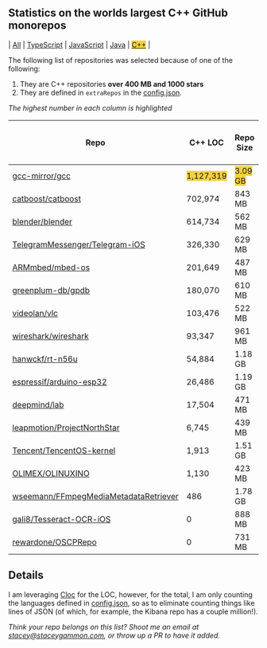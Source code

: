 
## Statistics on the worlds largest C++ GitHub monorepos

| [All](./index.html) | [TypeScript](./TypeScript.md) | [JavaScript](./JavaScript.md) | [Java](./Java.md) | <span style="background-color: #F4D03F">[C++](./C++.md)</span> | 

The following list of repositories was selected because of one of the following:
1. They are C++ repositories **over 400 MB and 1000 stars**
2. They are defined in `extraRepos` in the [config.json](https://github.com/stacey-gammon/repo-stats/blob/main/config.json).

_The highest number in each column is highlighted_

| Repo | C++ LOC | Repo Size | Monthly commit count | 🤓 Monthly committer count | ★ Stars count | 👁 Watchers count |
| -----|----------------------|-----------|------------------|----------------|----------|----------------|
| [gcc-mirror/gcc](https://github.com/gcc-mirror/gcc) |  <span style="background-color: #F4D03F">1,127,319</span> | <span style="background-color: #F4D03F">3.09 GB</span> | 704 | 🤓 <span style="background-color: #F4D03F">107</span> | ★ 5622 | 👁 5622 |
| [catboost/catboost](https://github.com/catboost/catboost) |  702,974 | 843 MB | 587 | 🤓 76 | ★ 6203 | 👁 6203 |
| [blender/blender](https://github.com/blender/blender) |  614,734 | 562 MB | <span style="background-color: #F4D03F">983</span> | 🤓 65 | ★ 3774 | 👁 3774 |
| [TelegramMessenger/Telegram-iOS](https://github.com/TelegramMessenger/Telegram-iOS) |  326,330 | 629 MB | 107 | 🤓 3 | ★ 3124 | 👁 3124 |
| [ARMmbed/mbed-os](https://github.com/ARMmbed/mbed-os) |  201,649 | 487 MB | 22 | 🤓 13 | ★ 3898 | 👁 3898 |
| [greenplum-db/gpdb](https://github.com/greenplum-db/gpdb) |  180,070 | 610 MB | 29 | 🤓 35 | ★ 4860 | 👁 4860 |
| [videolan/vlc](https://github.com/videolan/vlc) |  103,476 | 522 MB | 145 | 🤓 24 | ★ <span style="background-color: #F4D03F">8200</span> | 👁 <span style="background-color: #F4D03F">8200</span> |
| [wireshark/wireshark](https://github.com/wireshark/wireshark) |  93,347 | 961 MB | 262 | 🤓 57 | ★ 3928 | 👁 3928 |
| [hanwckf/rt-n56u](https://github.com/hanwckf/rt-n56u) |  54,884 | 1.18 GB | 0 | 🤓 0 | ★ 2723 | 👁 2723 |
| [espressif/arduino-esp32](https://github.com/espressif/arduino-esp32) |  26,486 | 1.19 GB | 37 | 🤓 16 | ★ 7599 | 👁 7599 |
| [deepmind/lab](https://github.com/deepmind/lab) |  17,504 | 471 MB | 0 | 🤓 0 | ★ 6572 | 👁 6572 |
| [leapmotion/ProjectNorthStar](https://github.com/leapmotion/ProjectNorthStar) |  6,745 | 439 MB | 0 | 🤓 0 | ★ 1157 | 👁 1157 |
| [Tencent/TencentOS-kernel](https://github.com/Tencent/TencentOS-kernel) |  1,913 | 1.51 GB | 0 | 🤓 0 | ★ 1056 | 👁 1056 |
| [OLIMEX/OLINUXINO](https://github.com/OLIMEX/OLINUXINO) |  1,130 | 423 MB | 0 | 🤓 0 | ★ 1134 | 👁 1134 |
| [wseemann/FFmpegMediaMetadataRetriever](https://github.com/wseemann/FFmpegMediaMetadataRetriever) |  486 | 1.78 GB | 9 | 🤓 1 | ★ 1486 | 👁 1486 |
| [gali8/Tesseract-OCR-iOS](https://github.com/gali8/Tesseract-OCR-iOS) |  0 | 888 MB | 0 | 🤓 0 | ★ 4136 | 👁 4136 |
| [rewardone/OSCPRepo](https://github.com/rewardone/OSCPRepo) |  0 | 731 MB | 0 | 🤓 0 | ★ 1887 | 👁 1887 |

## Details

  I am leveraging [Cloc](https://github.com/AlDanial/cloc) for the LOC, however, for the total, I am only counting the languages defined in [config.json](https://github.com/stacey-gammon/repo-stats/blob/main/config.json), so as to eliminate counting things like lines of JSON (of which, for example, the Kibana repo has a couple million!).

_Think your repo belongs on this list? Shoot me an email at stacey@staceygammon.com, or throw up a PR to have it added._

